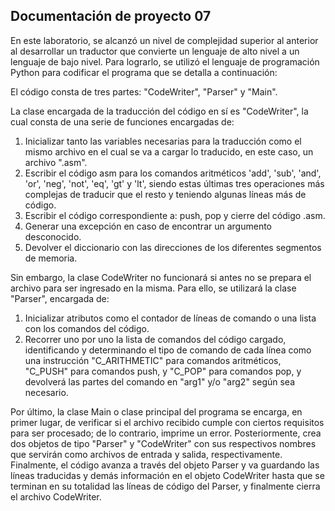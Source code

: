 ## Documentación de proyecto 07

En este laboratorio, se alcanzó un nivel de complejidad superior al anterior al desarrollar un traductor que convierte un lenguaje de alto nivel a un lenguaje de bajo nivel. Para lograrlo, se utilizó el lenguaje de programación Python para codificar el programa que se detalla a continuación:

El código consta de tres partes: "CodeWriter", "Parser" y "Main".

La clase encargada de la traducción del código en sí es "CodeWriter", la cual consta de una serie de funciones encargadas de:
  1. Inicializar tanto las variables necesarias para la traducción como el mismo archivo en el cual se va a cargar lo traducido, en este caso, un archivo ".asm".
  2. Escribir el código asm para los comandos aritméticos 'add', 'sub', 'and', 'or', 'neg', 'not', 'eq', 'gt' y 'lt', siendo estas últimas tres operaciones más complejas de traducir que el resto y teniendo algunas líneas más de código.
  3. Escribir el código correspondiente a: push, pop y cierre del código .asm.
  4. Generar una excepción en caso de encontrar un argumento desconocido.
  5. Devolver el diccionario con las direcciones de los diferentes segmentos de memoria.

Sin embargo, la clase CodeWriter no funcionará si antes no se prepara el archivo para ser ingresado en la misma. Para ello, se utilizará la clase "Parser", encargada de:
  1. Inicializar atributos como el contador de líneas de comando o una lista con los comandos del código.
  2. Recorrer uno por uno la lista de comandos del código cargado, identificando y determinando el tipo de comando de cada línea como una instrucción "C_ARITHMETIC" para comandos aritméticos, "C_PUSH" para comandos push, y "C_POP" para comandos pop, y devolverá las partes del comando en "arg1" y/o "arg2" según sea necesario.

Por último, la clase Main o clase principal del programa se encarga, en primer lugar, de verificar si el archivo recibido cumple con ciertos requisitos para ser procesado; de lo contrario, imprime un error. Posteriormente, crea dos objetos de tipo "Parser" y "CodeWriter" con sus respectivos nombres que servirán como archivos de entrada y salida, respectivamente. Finalmente, el código avanza a través del objeto Parser y va guardando las líneas traducidas y demás información en el objeto CodeWriter hasta que se terminan en su totalidad las líneas de código del Parser, y finalmente cierra el archivo CodeWriter.
